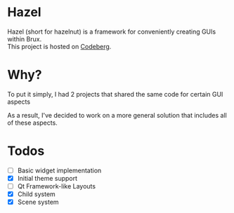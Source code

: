 # Hazel
Hazel (short for hazelnut) is a framework for conveniently creating GUIs within Brux. <br>
This project is hosted on [Codeberg](https://codeberg.org/tulip-sudo/brux-hazel).
# Why?
To put it simply, I had 2 projects that shared the same code for certain GUI aspects

As a result, I've decided to work on a more general solution that includes all of these aspects.
# Todos
- [ ] Basic widget implementation
- [X] Initial theme support
- [ ] Qt Framework-like Layouts
- [X] Child system
- [X] Scene system
